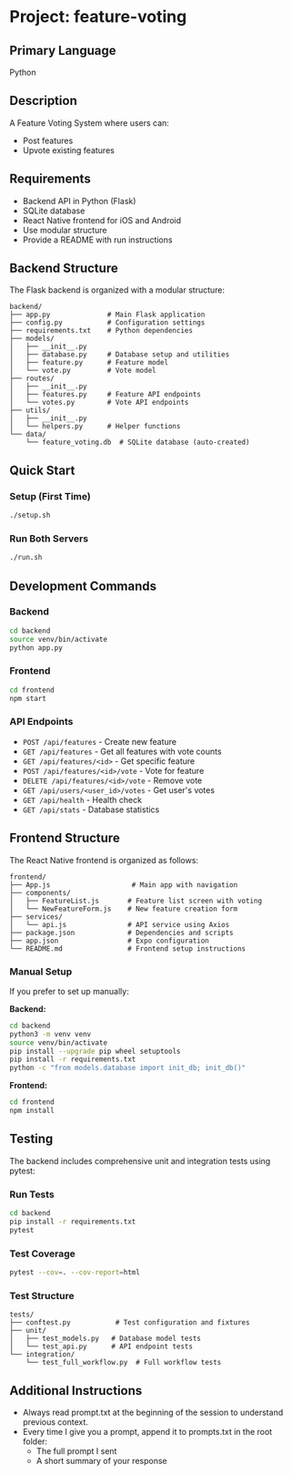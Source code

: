 # Project: feature-voting

## Primary Language

Python

## Description

A Feature Voting System where users can:

- Post features
- Upvote existing features

## Requirements

- Backend API in Python (Flask)
- SQLite database
- React Native frontend for iOS and Android
- Use modular structure
- Provide a README with run instructions

## Backend Structure

The Flask backend is organized with a modular structure:

```
backend/
├── app.py              # Main Flask application
├── config.py           # Configuration settings
├── requirements.txt    # Python dependencies
├── models/
│   ├── __init__.py
│   ├── database.py     # Database setup and utilities
│   ├── feature.py      # Feature model
│   └── vote.py         # Vote model
├── routes/
│   ├── __init__.py
│   ├── features.py     # Feature API endpoints
│   └── votes.py        # Vote API endpoints
├── utils/
│   ├── __init__.py
│   └── helpers.py      # Helper functions
└── data/
    └── feature_voting.db  # SQLite database (auto-created)
```

## Quick Start

### Setup (First Time)

```bash
./setup.sh
```

### Run Both Servers

```bash
./run.sh
```

## Development Commands

### Backend

```bash
cd backend
source venv/bin/activate
python app.py
```

### Frontend

```bash
cd frontend
npm start
```

### API Endpoints

- `POST /api/features` - Create new feature
- `GET /api/features` - Get all features with vote counts
- `GET /api/features/<id>` - Get specific feature
- `POST /api/features/<id>/vote` - Vote for feature
- `DELETE /api/features/<id>/vote` - Remove vote
- `GET /api/users/<user_id>/votes` - Get user's votes
- `GET /api/health` - Health check
- `GET /api/stats` - Database statistics

## Frontend Structure

The React Native frontend is organized as follows:

```
frontend/
├── App.js                    # Main app with navigation
├── components/
│   ├── FeatureList.js       # Feature list screen with voting
│   └── NewFeatureForm.js    # New feature creation form
├── services/
│   └── api.js               # API service using Axios
├── package.json             # Dependencies and scripts
├── app.json                 # Expo configuration
└── README.md                # Frontend setup instructions
```

### Manual Setup

If you prefer to set up manually:

**Backend:**

```bash
cd backend
python3 -m venv venv
source venv/bin/activate
pip install --upgrade pip wheel setuptools
pip install -r requirements.txt
python -c "from models.database import init_db; init_db()"
```

**Frontend:**

```bash
cd frontend
npm install
```

## Testing

The backend includes comprehensive unit and integration tests using pytest:

### Run Tests

```bash
cd backend
pip install -r requirements.txt
pytest
```

### Test Coverage

```bash
pytest --cov=. --cov-report=html
```

### Test Structure

```
tests/
├── conftest.py           # Test configuration and fixtures
├── unit/
│   ├── test_models.py   # Database model tests
│   └── test_api.py      # API endpoint tests
└── integration/
    └── test_full_workflow.py  # Full workflow tests
```

## Additional Instructions

- Always read prompt.txt at the beginning of the session to understand previous context.
- Every time I give you a prompt, append it to prompts.txt in the root folder:
  - The full prompt I sent
  - A short summary of your response
